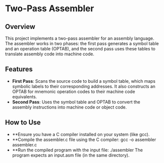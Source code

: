 # Two-Pass Assembler

## Overview
This project implements a two-pass assembler for an assembly language. The assembler works in two phases: the first pass generates a symbol table and an operation table (OPTAB), and the second pass uses these tables to translate assembly code into machine code.

## Features
- **First Pass**: Scans the source code to build a symbol table, which maps symbolic labels to their corresponding addresses. It also constructs an OPTAB for mnemonic operation codes to their machine code equivalents.
- **Second Pass**: Uses the symbol table and OPTAB to convert the assembly instructions into machine code or object code.

## How to Use

- **Ensure you have a C compiler installed on your system (like gcc).
- **Compile the assembler.c file using the C compiler:
gcc -o assembler assembler.c
- **Run the compiled program with the input file:
./assembler
The program expects an input.asm file (in the same directory).
